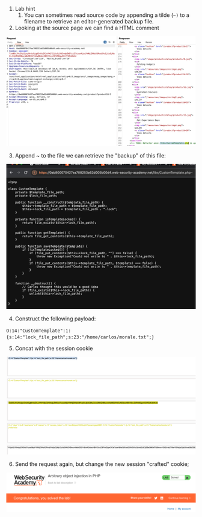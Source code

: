 
1. Lab hint 
	1. You can sometimes read source code by appending a tilde (`~)` to a filename to retrieve an editor-generated backup file.
2. Looking at the source page we can find a HTML comment

![](/static/img/Pasted_image_20231123185912.png)

3. Append ~ to the file we can retrieve the "backup" of this file:

![](/static/img/Pasted_image_20231123185940.png)

4. Construct the following payload:

`O:14:"CustomTemplate":1:{s:14:"lock_file_path";s:23:"/home/carlos/morale.txt";}`

5. Concat with the session cookie

![](/static/img/Pasted_image_20231123191152.png)

6. Send the request again, but change the new session "crafted" cookie;

![](/static/img/Pasted_image_20231123191132.png)
